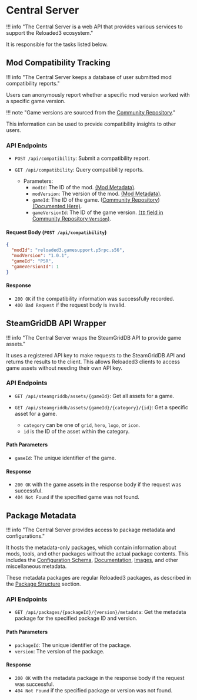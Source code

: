 # Central Server

!!! info "The Central Server is a web API that provides various services to support the Reloaded3 ecosystem."

It is responsible for the tasks listed below.

## Mod Compatibility Tracking

!!! info "The Central Server keeps a database of user submitted mod compatibility reports."

Users can anonymously report whether a specific mod version worked with a specific game version.

!!! note "Game versions are sourced from the [Community Repository][community-repository-versions]."

This information can be used to provide compatibility insights to other users.

### API Endpoints

- `POST /api/compatibility`: Submit a compatibility report.

- `GET /api/compatibility`: Query compatibility reports.
    - Parameters:
        - `modId`: The ID of the mod. [(Mod Metadata)][mod-metadata].
        - `modVersion`: The version of the mod. [(Mod Metadata)][mod-metadata].
        - `gameId`: The ID of the game. ([Community Repository][community-repository]) [(Documented Here)][community-repository-id].
        - `gameVersionId`: The ID of the game version. [(`ID` field in Community Repository `Version`)][community-repository-versions].

#### Request Body (`POST /api/compatibility`)

```json
{
  "modId": "reloaded3.gamesupport.p5rpc.s56",
  "modVersion": "1.0.1",
  "gameId": "P5R",
  "gameVersionId": 1
}
```

#### Response

- `200 OK` if the compatibility information was successfully recorded.
- `400 Bad Request` if the request body is invalid.

## SteamGridDB API Wrapper

!!! info "The Central Server wraps the SteamGridDB API to provide game assets."

It uses a registered API key to make requests to the SteamGridDB API and returns the results to the client.
This allows Reloaded3 clients to access game assets without needing their own API key.

### API Endpoints

- `GET /api/steamgriddb/assets/{gameId}`: Get all assets for a game.

- `GET /api/steamgriddb/assets/{gameId}/{category}/{id}`: Get a specific asset for a game.
    - `category` can be one of `grid`, `hero`, `logo`, or `icon`.
    - `id` is the ID of the asset within the category.

#### Path Parameters

- `gameId`: The unique identifier of the game.

#### Response

- `200 OK` with the game assets in the response body if the request was successful.
- `404 Not Found` if the specified game was not found.

## Package Metadata

!!! info "The Central Server provides access to package metadata and configurations."

It hosts the metadata-only packages, which contain information about mods, tools, and other packages
without the actual package contents. This includes the [Configuration Schema][mod-configurations], [Documentation][package-docs], [Images][package-images], and other miscellaneous metadata.

These metadata packages are regular Reloaded3 packages, as described in the [Package Structure][package-structure] section.

### API Endpoints

- `GET /api/packages/{packageId}/{version}/metadata`: Get the metadata package for the specified package ID and version.

#### Path Parameters

- `packageId`: The unique identifier of the package.
- `version`: The version of the package.

#### Response

- `200 OK` with the metadata package in the response body if the request was successful.
- `404 Not Found` if the specified package or version was not found.

[community-repository]: ./Community-Repository.md
[community-repository-versions]: ./Community-Repository.md#version
[community-repository-id]: ../Server/Storage/Games/About.md#whats-inside-an-game-configuration
[mod-metadata]: ../Server/Packaging/Configurations/Mod-Metadata.md
[mod-configurations]: ../Server/Packaging/Configurations/Mod-Configurations.md
[package-docs]: ../Server/Packaging/About.md#docs
[package-images]: ../Server/Packaging/About.md#images
[package-structure]: ../Server/Packaging/About.md#package-structure
